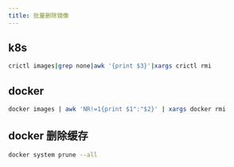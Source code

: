 ```yaml
---
title: 批量删除镜像
---
```


## k8s

```bash
crictl images|grep none|awk '{print $3}'|xargs crictl rmi
```

## docker

```bash
docker images | awk 'NR!=1{print $1":"$2}' | xargs docker rmi
```

## docker 删除缓存

```bash
docker system prune --all
```
